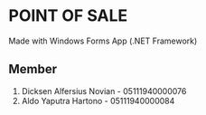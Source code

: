 # POINT OF SALE
Made with Windows Forms App (.NET Framework)

## Member
1. Dicksen Alfersius Novian - 05111940000076
2. Aldo Yaputra Hartono - 05111940000084
